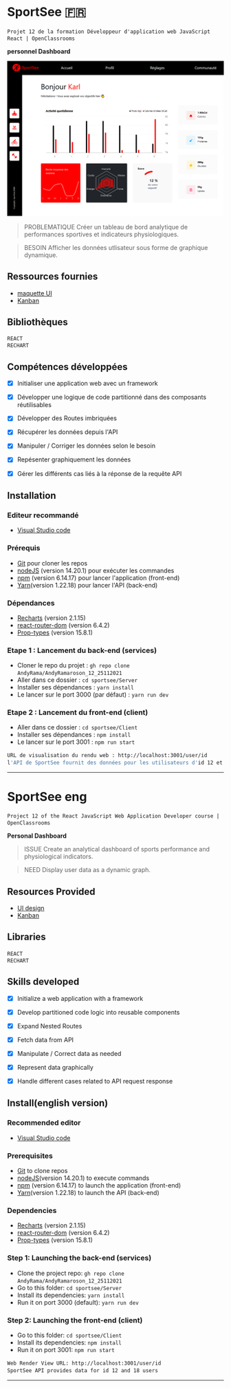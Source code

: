 # SportSee 🇫🇷

    Projet 12 de la formation Développeur d'application web JavaScript React | OpenClassrooms 

**personnel Dashboard**

<kbd>![selected appartment](./sportSee.png)</kbd>

> PROBLEMATIQUE
Créer un tableau de bord analytique de performances sportives et indicateurs physiologiques.

> BESOIN
Afficher les données utlisateur sous forme de graphique dynamique.

## Ressources fournies

- [maquette UI](https://www.figma.com/file/BMomGVZqLZb811mDMShpLu/UI-design-Sportify-FR?node-id=0%3A1)
- [Kanban](https://www.notion.so/Tableau-de-bord-SportSee-6686aa4b5f44417881a4884c9af5669e)

## Bibliothèques

    REACT
    RECHART

## Compétences développées

- [x] Initialiser une application web avec un framework
- [x] Développer une logique de code partitionné dans des composants réutilisables
- [x] Développer des Routes imbriquées

- [x] Récupérer les données depuis l'API
- [x] Manipuler / Corriger les données selon le besoin
- [x] Repésenter graphiquement les données
- [x] Gérer les différents cas liés à la réponse de la requête API

## Installation

### Editeur recommandé

* [Visual Studio code](https://code.visualstudio.com/)

### Prérequis

* [Git](https://git-scm.com/) pour cloner les repos
* [nodeJS](https://nodejs.org/fr/) (version 14.20.1) pour exécuter les commandes
* [npm](https://www.npmjs.com/) (version 6.14.17) pour lancer l'application (front-end)
* [Yarn](https://yarnpkg.com/)(version 1.22.18) pour lancer l'API (back-end)

### Dépendances

* [Recharts](https://recharts.org/en-US/) (version 2.1.15)
* [react-router-dom](https://reactrouter.com/web/guides/quick-start) (version 6.4.2)
* [Prop-types](https://www.npmjs.com/package/prop-types) (version 15.8.1)

### Etape 1 : Lancement du back-end (services)

- Cloner le repo du projet : `gh repo clone AndyRama/AndyRamaroson_12_25112021`
- Aller dans ce dossier : `cd sportsee/Server`
- Installer ses dépendances : `yarn install`
- Le lancer sur le port 3000 (par défaut) : `yarn run dev`

### Etape 2 : Lancement du front-end (client)

- Aller dans ce dossier : `cd sportsee/Client `
- Installer ses dépendances : `npm install`
- Le lancer sur le port 3001 : `npm run start`

```bash
URL de visualisation du rendu web : http://localhost:3001/user/id
l'API de SportSee fournit des données pour les utilisateurs d'id 12 et 18
```

---------------------------

# SportSee eng

    Project 12 of the React JavaScript Web Application Developer course | OpenClassrooms

**Personal Dashboard**

> ISSUE
Create an analytical dashboard of sports performance and physiological indicators.

> NEED
Display user data as a dynamic graph.

## Resources Provided

- [UI design](https://www.figma.com/file/BMomGVZqLZb811mDMShpLu/UI-design-Sportify-FR?node-id=0%3A1)
- [Kanban](https://www.notion.so/Tableau-de-bord-SportSee-6686aa4b5f44417881a4884c9af5669e)

## Libraries

    REACT
    RECHART

## Skills developed

- [x] Initialize a web application with a framework
- [x] Develop partitioned code logic into reusable components
- [x] Expand Nested Routes

- [x] Fetch data from API
- [x] Manipulate / Correct data as needed
- [x] Represent data graphically
- [x] Handle different cases related to API request response

## Install(english version)

### Recommended editor

* [Visual Studio code](https://code.visualstudio.com/)

### Prerequisites

* [Git](https://git-scm.com/) to clone repos
* [nodeJS](https://nodejs.org/fr/)(version 14.20.1) to execute commands
* [npm](https://www.npmjs.com/) (version 6.14.17) to launch the application (front-end)
* [Yarn](https://yarnpkg.com/)(version 1.22.18) to launch the API (back-end)

### Dependencies

* [Recharts](https://recharts.org/en-US/) (version 2.1.15)
* [react-router-dom](https://reactrouter.com/web/guides/quick-start) (version 6.4.2)
* [Prop-types](https://www.npmjs.com/package/prop-types) (version 15.8.1)

### Step 1: Launching the back-end (services)

- Clone the project repo: `gh repo clone AndyRama/AndyRamaroson_12_25112021`
- Go to this folder: `cd sportsee/Server`
- Install its dependencies: `yarn install`
- Run it on port 3000 (default): `yarn run dev`

### Step 2: Launching the front-end (client)

- Go to this folder: `cd sportsee/Client`
- Install its dependencies: `npm install`
- Run it on port 3001: `npm run start`

```bash
Web Render View URL: http://localhost:3001/user/id
SportSee API provides data for id 12 and 18 users
```

---------------------------